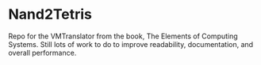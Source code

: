 # Nand2Tetris

Repo for the VMTranslator from the book, The Elements of Computing Systems. Still lots of work to do to improve readability, documentation, and overall performance.
